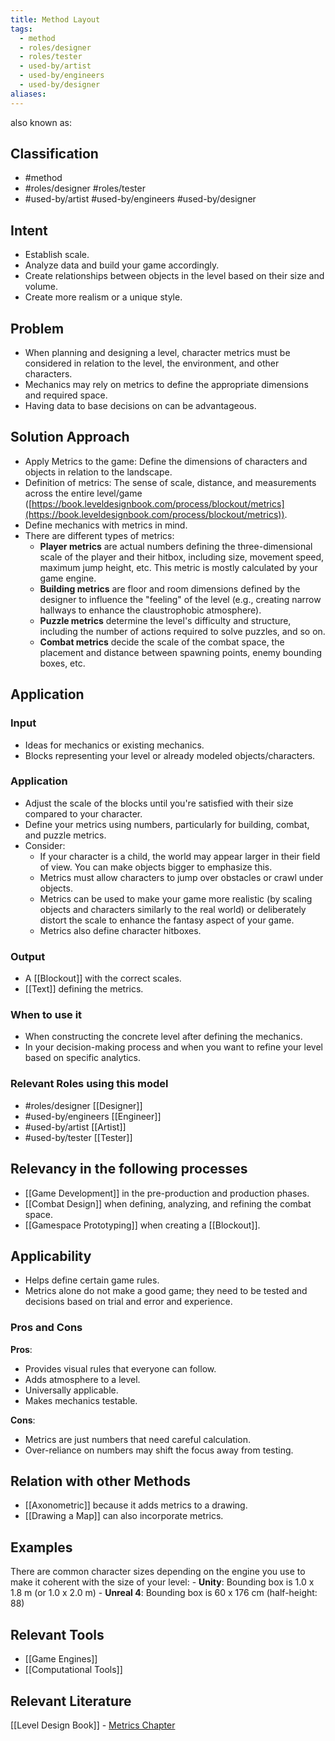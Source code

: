 ```yaml
---
title: Method Layout
tags:
  - method
  - roles/designer
  - roles/tester
  - used-by/artist
  - used-by/engineers
  - used-by/designer
aliases:
---
```



also known as: 

## Classification
- #method 
- #roles/designer #roles/tester 
- #used-by/artist #used-by/engineers #used-by/designer 

## Intent

- Establish scale.
- Analyze data and build your game accordingly.
- Create relationships between objects in the level based on their size and volume.
- Create more realism or a unique style.

## Problem

- When planning and designing a level, character metrics must be considered in relation to the level, the environment, and other characters.
- Mechanics may rely on metrics to define the appropriate dimensions and required space.
- Having data to base decisions on can be advantageous.

## Solution Approach

- Apply Metrics to the game: Define the dimensions of characters and objects in relation to the landscape.
- Definition of metrics: The sense of scale, distance, and measurements across the entire level/game ([https://book.leveldesignbook.com/process/blockout/metrics](https://book.leveldesignbook.com/process/blockout/metrics)).
- Define mechanics with metrics in mind.
- There are different types of metrics:
    - **Player metrics** are actual numbers defining the three-dimensional scale of the player and their hitbox, including size, movement speed, maximum jump height, etc. This metric is mostly calculated by your game engine.
    - **Building metrics** are floor and room dimensions defined by the designer to influence the "feeling" of the level (e.g., creating narrow hallways to enhance the claustrophobic atmosphere).
    - **Puzzle metrics** determine the level's difficulty and structure, including the number of actions required to solve puzzles, and so on.
    - **Combat metrics** decide the scale of the combat space, the placement and distance between spawning points, enemy bounding boxes, etc.

## Application

### Input

- Ideas for mechanics or existing mechanics.
- Blocks representing your level or already modeled objects/characters.

### Application

- Adjust the scale of the blocks until you're satisfied with their size compared to your character.
- Define your metrics using numbers, particularly for building, combat, and puzzle metrics.
- Consider:
    - If your character is a child, the world may appear larger in their field of view. You can make objects bigger to emphasize this.
    - Metrics must allow characters to jump over obstacles or crawl under objects.
    - Metrics can be used to make your game more realistic (by scaling objects and characters similarly to the real world) or deliberately distort the scale to enhance the fantasy aspect of your game.
    - Metrics also define character hitboxes.

### Output

- A [[Blockout]] with the correct scales.
- [[Text]] defining the metrics.

### When to use it

- When constructing the concrete level after defining the mechanics.
- In your decision-making process and when you want to refine your level based on specific analytics.

### Relevant Roles using this model

- #roles/designer [[Designer]]
- #used-by/engineers [[Engineer]]
- #used-by/artist [[Artist]]
- #used-by/tester [[Tester]]

## Relevancy in the following processes

- [[Game Development]] in the pre-production and production phases.
- [[Combat Design]] when defining, analyzing, and refining the combat space.
- [[Gamespace Prototyping]] when creating a [[Blockout]].

## Applicability

- Helps define certain game rules.
- Metrics alone do not make a good game; they need to be tested and decisions based on trial and error and experience.

### Pros and Cons

**Pros**:

- Provides visual rules that everyone can follow.
- Adds atmosphere to a level.
- Universally applicable.
- Makes mechanics testable.

**Cons**:

- Metrics are just numbers that need careful calculation.
- Over-reliance on numbers may shift the focus away from testing.

## Relation with other Methods

- [[Axonometric]] because it adds metrics to a drawing.
- [[Drawing a Map]] can also incorporate metrics.

## Examples

There are common character sizes depending on the engine you use to make it coherent with the size of your level:
	- **Unity**: Bounding box is 1.0 x 1.8 m (or 1.0 x 2.0 m)
	- **Unreal 4**: Bounding box is 60 x 176 cm (half-height: 88)

## Relevant Tools
- [[Game Engines]]
- [[Computational Tools]]

## Relevant Literature

[[Level Design Book]] - [Metrics Chapter](https://book.leveldesignbook.com/process/blockout/metrics)


